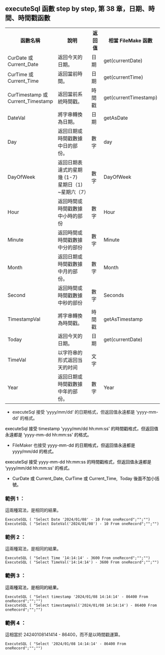 <h2 style="text-align: start;">executeSql 函數 step by step, 第 38 章，日期、時間、時間戳函數</h2><table style="width: auto; text-align: start;"><tbody><tr><th colspan="1" rowspan="1" width="auto">函數名稱</th><th colspan="1" rowspan="1" width="auto">說明</th><th colspan="1" rowspan="1" width="auto">返回值</th><th colspan="1" rowspan="1" width="auto">相當 FileMake 函數</th></tr><tr><td colspan="1" rowspan="1" width="auto">CurDate 或 <br>Current_Date</td><td colspan="1" rowspan="1" width="auto">返回今天的日期。</td><td colspan="1" rowspan="1" width="auto">日期</td><td colspan="1" rowspan="1" width="auto">get(currentDate)</td></tr><tr><td colspan="1" rowspan="1" width="auto">CurTime 或 <br>Current_Time</td><td colspan="1" rowspan="1" width="auto">返回當前時間。</td><td colspan="1" rowspan="1" width="auto">日期</td><td colspan="1" rowspan="1" width="auto">get(currentTime)</td></tr><tr><td colspan="1" rowspan="1" width="auto">CurTimestamp 或 <br>Current_Timestamp</td><td colspan="1" rowspan="1" width="auto">返回當前系統時間戳。</td><td colspan="1" rowspan="1" width="auto">時間戳</td><td colspan="1" rowspan="1" width="auto">get(currentTimestamp)</td></tr><tr><td colspan="1" rowspan="1" width="auto">DateVal</td><td colspan="1" rowspan="1" width="auto">將字串轉換為日期。</td><td colspan="1" rowspan="1" width="auto">日期</td><td colspan="1" rowspan="1" width="auto">getAsDate</td></tr><tr><td colspan="1" rowspan="1" width="auto">Day</td><td colspan="1" rowspan="1" width="auto">返回日期或時間戳數據中日的部份。</td><td colspan="1" rowspan="1" width="auto">數字</td><td colspan="1" rowspan="1" width="auto">day</td></tr><tr><td colspan="1" rowspan="1" width="auto">DayOfWeek</td><td colspan="1" rowspan="1" width="auto">返回日期表達式的星期幾 (1-7)<br>星期日（1) ~星期六（7）</td><td colspan="1" rowspan="1" width="auto">數字</td><td colspan="1" rowspan="1" width="auto">DayOfWeek</td></tr><tr><td colspan="1" rowspan="1" width="auto">Hour</td><td colspan="1" rowspan="1" width="auto">返回時間或時間戳數據中小時的部份</td><td colspan="1" rowspan="1" width="auto">數字</td><td colspan="1" rowspan="1" width="auto">Hour</td></tr><tr><td colspan="1" rowspan="1" width="auto">Minute</td><td colspan="1" rowspan="1" width="auto">返回時間或時間戳數據中分的部份</td><td colspan="1" rowspan="1" width="auto">數字</td><td colspan="1" rowspan="1" width="auto">Minute</td></tr><tr><td colspan="1" rowspan="1" width="auto">Month</td><td colspan="1" rowspan="1" width="auto">返回日期或時間戳數據中月的部份。</td><td colspan="1" rowspan="1" width="auto">數字</td><td colspan="1" rowspan="1" width="auto">Month</td></tr><tr><td colspan="1" rowspan="1" width="auto">Second</td><td colspan="1" rowspan="1" width="auto">返回時間或時間戳數據中秒的部份</td><td colspan="1" rowspan="1" width="auto">數字</td><td colspan="1" rowspan="1" width="auto">Seconds</td></tr><tr><td colspan="1" rowspan="1" width="auto">TimestampVal</td><td colspan="1" rowspan="1" width="auto">將字串轉換為時間戳。</td><td colspan="1" rowspan="1" width="auto">時間戳</td><td colspan="1" rowspan="1" width="auto">getAsTimestamp</td></tr><tr><td colspan="1" rowspan="1" width="auto">Today</td><td colspan="1" rowspan="1" width="auto">返回今天的日期。</td><td colspan="1" rowspan="1" width="auto">日期</td><td colspan="1" rowspan="1" width="auto">get(currentDate)</td></tr><tr><td colspan="1" rowspan="1" width="auto">TimeVal</td><td colspan="1" rowspan="1" width="auto">以字符串的形式返回当天的时间</td><td colspan="1" rowspan="1" width="auto">文字</td><td colspan="1" rowspan="1" width="auto"></td></tr><tr><td colspan="1" rowspan="1" width="auto">Year</td><td colspan="1" rowspan="1" width="auto">返回日期或時間戳數據中年的部份。</td><td colspan="1" rowspan="1" width="auto">數字</td><td colspan="1" rowspan="1" width="auto">Year</td></tr></tbody></table><ul><li>executeSql 接受 ‘yyyy/mm/dd’ 的日期格式，但返回值永遠都是 ‘yyyy-mm-dd’ 的格式。</li></ul><p><span style="color: rgb(0, 0, 0);">executeSql 接受 timestamp 'yyyy/mm/dd hh:mm:ss' 的時間戳格式，但返回值永遠都是 ‘yyyy-mm-dd hh:mm:ss' 的格式。</span></p><ul><li>FileMaker 也接受 <span style="color: rgb(0, 0, 0);"> yyyy-mm-dd 的日期格式，但返回值永遠都是 yyyy/mm/dd 的格式。</span></li></ul><p><span style="color: rgb(0, 0, 0);">executeSql 接受 yyyy-mm-dd hh:mm:ss 的時間戳格式，但返回值永遠都是 ‘yyyy/mm/dd hh:mm:ss' 的格式。</span></p><ul><li><span style="color: rgb(0, 0, 0);">CurDate 或 Current_Date, CurTime 或 Current_Time, &nbsp;Today 後面不加小括號。</span></li></ul><h3 style="text-align: start;">範例 1 ：</h3><p style="text-align: start;">這兩種寫法，是相同的結果。</p><pre style="text-align: start;"><code>ExecuteSQL ( "Select Date '2024/01/08' - 10 From oneRecord";"";"")
ExecuteSQL ( "Select DateVal('2024/01/08') - 10 From oneRecord";"";"")</code></pre><h3 style="text-align: start;">範例 2 ：</h3><p style="text-align: start;">這兩種寫法，是相同的結果。</p><pre style="text-align: start;"><code>ExecuteSQL ( "Select Time '14:14:14' - 3600 From oneRecord";"";"")
ExecuteSQL ( "Select TimeVal('14:14:14') - 3600 From oneRecord";"";"")</code></pre><h3><span style="color: rgb(0, 0, 0);">範例 3 ：</span></h3><p><span style="color: rgb(0, 0, 0);">這兩種寫法，是相同的結果。</span></p><pre><code >ExecuteSQL ( "Select timestamp '2024/01/08 14:14:14' - 86400 From oneRecord";"";"")
ExecuteSQL ( "Select timestampVal('2024/01/08 14:14:14') - 86400 From oneRecord";"";"")</code></pre><h3><span style="color: rgb(0, 0, 0);">範例 4 ：</span></h3><p>這相當於 24240108141414 - 86400，而不是以時間戳運算。</p><pre><code >ExecuteSQL ( "Select '2024/01/08 14:14:14' - 86400 From oneRecord";"";"")</code></pre><p><br></p>
